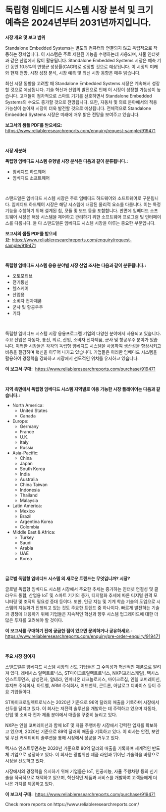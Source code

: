<p><h1>독립형 임베디드 시스템 시장 분석 및 크기 예측은 2024년부터 2031년까지입니다.</h1></p><p><strong>시장 개요 및 보고 범위</strong></p>
<p><p>Standalone Embedded Systems는 별도의 컴퓨터와 연결되지 않고 독립적으로 작동하는 장치입니다. 이 시스템은 주로 제한된 기능을 수행하는데 사용되며, 사물 인터넷과 같은 산업에서 많이 활용됩니다. Standalone Embedded Systems 시장은 예측 기간 동안 10.5%의 연평균 성장률(CAGR)로 성장할 것으로 예상됩니다. 이 시장의 미래와 현재 전망, 시장 성장 분석, 시장 예측 및 최신 시장 동향은 매우 밝습니다.</p><p>최신 시장 동향을 고려할 때 Standalone Embedded Systems 시장은 계속해서 성장할 것으로 예상됩니다. 기술 혁신과 산업의 발전으로 인해 이 시장이 성장할 가능성이 높습니다. 고객들이 점차적으로 스마트 기기를 선호하면서 Standalone Embedded Systems의 수요도 증가할 것으로 전망됩니다. 또한, 자동차 및 의료 분야에서의 적용 가능성이 높아져 시장이 더욱 발전할 것으로 예상됩니다. 전체적으로 Standalone Embedded Systems 시장은 미래에 매우 밝은 전망을 보여주고 있습니다.</p></p>
<p><strong>보고서의 샘플 PDF를 받으세요:</strong> <a href="https://www.reliableresearchreports.com/enquiry/request-sample/919471">https://www.reliableresearchreports.com/enquiry/request-sample/919471</a></p>
<p>&nbsp;</p>
<p><strong>시장 세분화</strong></p>
<p><strong>독립형 임베디드 시스템 유형별 시장 분석은 다음과 같이 분류됩니다.:</strong></p>
<p><ul><li>임베디드 하드웨어</li><li>임베디드 소프트웨어</li></ul></p>
<p>&nbsp;</p>
<p><p>스탠드얼론 임베디드 시스템 시장은 주로 임베디드 하드웨어와 소프트웨어로 구분됩니다. 임베디드 하드웨어 시장은 해당 시스템에 내장된 물리적 요소를 다룹니다. 이는 특정 기능을 수행하기 위해 설계된 칩, 모듈 및 보드 등을 포함합니다. 반면에 임베디드 소프트웨어 시장은 해당 시스템을 제어하고 관리하기 위한 소프트웨어 프로그램 및 인터페이스를 다룹니다. 둘 다 스탠드얼론 임베디드 시스템 시장을 이루는 중요한 부분입니다.</p></p>
<p><strong>보고서의 샘플 PDF를 받으세요:</strong>&nbsp;<a href="https://www.reliableresearchreports.com/enquiry/request-sample/919471">https://www.reliableresearchreports.com/enquiry/request-sample/919471</a></p>
<p>&nbsp;</p>
<p><strong> 독립형 임베디드 시스템 응용 분야별 시장 산업 조사는 다음과 같이 분류됩니다.:</strong></p>
<p><ul><li>오토모티브</li><li>전기통신</li><li>헬스케어</li><li>산업용</li><li>소비자 전자제품</li><li>군사 및 항공우주</li><li>기타</li></ul></p>
<p>&nbsp;</p>
<p><p>독립형 임베디드 시스템 시장 응용프로그램 기업의 다양한 분야에서 사용되고 있습니다. 주요 산업은 자동차, 통신, 의료, 산업, 소비자 전자제품, 군사 및 항공우주 분야가 있습니다. 이러한 시장들은 각각의 독립형 임베디드 시스템을 사용하여 생산성을 향상시키고 비용을 절감하며 혁신을 이루어 나가고 있습니다. 기업들은 이러한 임베디드 시스템을 활용하여 경쟁력을 강화하고 시장에서 선도적인 위치를 유지하고 있습니다.</p></p>
<p><strong>이 보고서 구매:</strong>&nbsp; <a href="https://www.reliableresearchreports.com/purchase/919471">https://www.reliableresearchreports.com/purchase/919471</a></p>
<p>&nbsp;</p>
<p><strong>지역 측면에서 독립형 임베디드 시스템 지역별로 이용 가능한 시장 플레이어는 다음과 같습니다.:</strong></p>
<p><ul>
    <li>
        North America:
        <ul>
            <li>United States</li>
            <li>Canada</li>
        </ul>
    </li>
    <li>
        Europe:
        <ul>
            <li>Germany</li>
            <li>France</li>
            <li>U.K.</li>
            <li>Italy</li>
            <li>Russia</li>
        </ul>
    </li>
    <li>
        Asia-Pacific:
        <ul>
            <li>China</li>
            <li>Japan</li>
            <li>South Korea</li>
            <li>India</li>
            <li>Australia</li>
            <li>China Taiwan</li>
            <li>Indonesia</li>
            <li>Thailand</li>
            <li>Malaysia</li>
        </ul>
    </li>
    <li>
        Latin America:
        <ul>
            <li>Mexico</li>
            <li>Brazil</li>
            <li>Argentina Korea</li>
            <li>Colombia</li>
        </ul>
    </li>
    <li>
        Middle East & Africa:
        <ul>
            <li>Turkey</li>
            <li>Saudi</li>
            <li>Arabia</li>
            <li>UAE</li>
            <li>Korea</li>
        </ul>
    </li>
    </ul></p>
<p>&nbsp;</p>
<p><strong>글로벌 독립형 임베디드 시스템 의 새로운 트렌드는 무엇입니까? 시장?</strong></p>
<p><p>글로벌 독립형 임베디드 시스템 시장에서 주요한 추세는 증가하는 인터넷 연결성 및 클라우드 통합, 산업용 IoT 및 스마트 기기의 증가, 디지털화 추세에 따른 디지털 원격 모니터링 및 조작의 필요성 증대 등이다. 또한, 인공 지능 및 기계 학습 기술의 도입으로 시스템의 지능화가 진행되고 있는 것도 주요한 트렌드 중 하나이다. 빠르게 발전하는 기술과 경쟁에 대응하기 위해 기업들은 지속적인 혁신과 향후 시스템 업그레이드에 대한 더 많은 투자를 고려해야 할 것이다.</p></p>
<p><strong>이 보고서를 구매하기 전에 궁금한 점이 있으면 문의하거나 공유하세요.</strong>- <a href="https://www.reliableresearchreports.com/enquiry/pre-order-enquiry/919471">https://www.reliableresearchreports.com/enquiry/pre-order-enquiry/919471</a></p>
<p>&nbsp;</p>
<p><strong>주요 시장 참여자</strong></p>
<p><p>스탠드얼론 임베디드 시스템 시장의 선도 기업들은 그 수익성과 혁신적인 제품으로 알려져 있다. 레네사스 일렉트로닉스, ST마이크로일렉트로닉스, NXP(프리스케일), 텍사스 인스트루먼츠, 삼성전자, 알테라, 인피니온 테크놀로지스, 마이크로칩, 인텔 코퍼레이션, 후지쯔 주식회사, 아트멜, ARM 주식회사, 어드밴텍, 콘트론, 아날로그 디바이스 등이 주요 기업들이다. </p><p>ST마이크로일렉트로닉스는 2020년 기준으로 96억 달러의 매출을 기록하며 시장에서 선두를 달리고 있다. 이 회사는 저전력 솔루션을 개발하는 데 주력하고 있으며 자동차, 산업 및 소비자 전자 제품 분야에서 매출을 꾸준히 늘리고 있다.</p><p>NXP는 인텔 코퍼레이션과 함께 IoT 및 자율 주행차량 시장에서 강력한 입지를 확보하고 있으며, 2020년 기준으로 89억 달러의 매출을 기록하고 있다. 이 회사는 안전, 보안 및 무선 커넥티비티 솔루션을 통해 시장에서 성공을 거두고 있다.</p><p>텍사스 인스트루먼츠는 2020년 기준으로 80억 달러의 매출을 기록하며 세계적인 반도체 기업으로 성장하고 있다. 이 회사는 광범위한 제품 라인과 뛰어난 기술력을 바탕으로 시장을 선도하고 있다. </p><p>시장에서의 경쟁력을 유지하기 위해 기업들은 IoT, 인공지능, 자율 주행차량 등의 신기술을 적극적으로 채택하고 있으며, 혁신적인 제품과 서비스를 개발하여 고객들에게 더 나은 가치를 제공하고 있다.</p></p>
<p><strong>이 보고서 구매:</strong>&nbsp;&nbsp;<a href="https://www.reliableresearchreports.com/purchase/919471">https://www.reliableresearchreports.com/purchase/919471</a></p>
<p>Check more reports on https://www.reliableresearchreports.com/</p>
